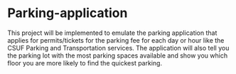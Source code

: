 # Parking-application
This project will be implemented to emulate the parking application that applies for permits/tickets for the parking fee for each day or hour like the CSUF Parking and Transportation services. The application will also tell you the parking lot with the most parking spaces available and show you which floor you are more likely to find the quickest parking. 
